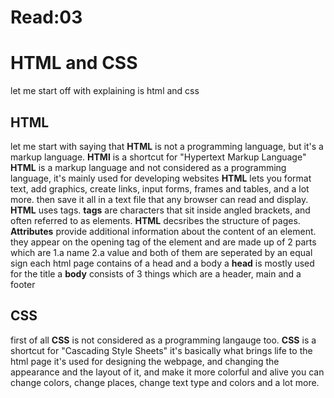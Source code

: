 # Read:03

# HTML and CSS
let me start off with explaining is html and css
## HTML 
let me start with saying that **HTML** is not a programming language, but it's a markup language.
**HTMl** is a shortcut for "Hypertext Markup Language"
**HTML** is a markup language and not considered as a programming language, it's mainly used for developing websites
**HTML** lets you format text, add graphics, create links, input forms, frames and tables, and a lot more. 
then save it all in a text file that any browser can read and display.
**HTML** uses tags. **tags** are characters that sit inside angled brackets, and often referred to as elements.
**HTML** decsribes the structure of pages.
**Attributes** provide additional information about the content of an element. they appear on the opening tag of the element and are made up of 2 parts which are
1.a name 2.a value and both of them are seperated by an equal sign
each html page contains of a head and a body
a **head** is mostly used for the title
a **body** consists of 3 things which are 
a header, main and a footer

## CSS
first of all **CSS** is not considered as a programming langauge too.
**CSS** is a shortcut for "Cascading Style Sheets"
it's basically what brings life to the html page
it's used for designing the webpage, and changing the appearance and the layout of it, and make it more colorful and alive
you can change colors, change places, change text type and colors and a lot more.
